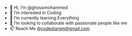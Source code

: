 - 👋 Hi, I’m @ghousmohammed
- 👀 I’m interested in Coding
- 🌱 I’m currently learning Everything
- 💞️ I’m looking to collaborate with passionate people like me
- 📫 Reach Me @codestargm@gmail.com

<!---
ghousmohammed/ghousmohammed is a ✨ special ✨ repository because its `README.md` (this file) appears on your GitHub profile.
You can click the Preview link to take a look at your changes.
--->
